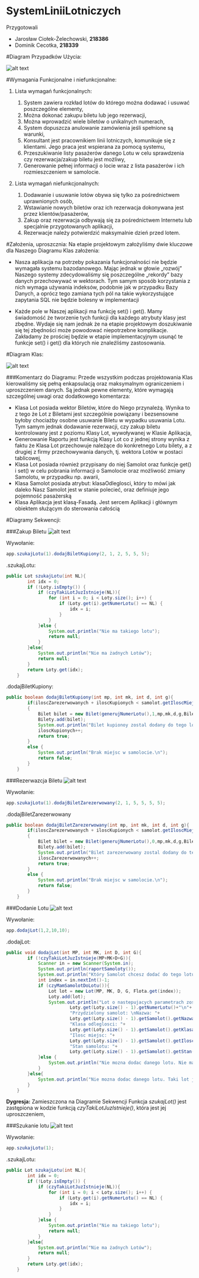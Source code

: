 # SystemLiniiLotniczych

Przygotowali
 * Jarosław Ciołek-Żelechowski, **218386**
 * Dominik Cecotka, **218339**

#Diagram Przypadków Użycia:

![alt text](http://i.imgur.com/OY9q05y.png "Logo Title Text 1")


#Wymagania Funkcjonalne i niefunkcjonalne:
1. Lista wymagań funkcjonalnych:
	1. System zawiera rozkład lotów do którego można dodawać i usuwać poszczególne
elementy,
	2. Można dokonać zakupu biletu lub jego rezerwacji,
	3. Można wprowadzić wiele biletów o unikalnych numerach,
	4. System dopuszcza anulowanie zamówienia jeśli spełnione są warunki,
	5. Konsultant jest pracownikiem linii lotniczych, komunikuje się z klientami. Jego praca jest wspierana za pomocą systemu,
	6. Przeszukiwanie listy pasażerów danego Lotu w celu sprawdzenia czy rezerwacja/zakup biletu jest możliwy,
	7. Generowanie pełnej informacji o locie wraz z lista pasażerów i ich rozmieszczeniem w samolocie.

2. Lista wymagań niefunkcjonalnych:
	1. Dodawanie i usuwanie lotów obywa się tylko za pośrednictwem uprawnionych osób,
	2. Wstawianie nowych biletów oraz ich rezerwacja dokonywana jest przez klientów/pasażerów,
	3. Zakup oraz rezerwacja odbywają się za pośrednictwem Internetu lub specjalnie przygotowanych aplikacji,
	4. Rezerwacje należy potwierdzić maksymalnie dzień przed lotem.

#Założenia, uproszcznia:
Na etapie projektowym założyliśmy dwie kluczowe dla Naszego Diagramu Klas założenia:

 * Nasza aplikacja na potrzeby pokazania funkcjonalności nie będzie wymagała systemu bazodanowego. Mając jednak w głowie „rozwój” Naszego systemy zdecydowaliśmy się poszczególne „rekordy” bazy danych przechowywać w wektorach. Tym samym sposób korzystania z nich wymaga używania indeksów, podobnie jak w przypadku Bazy Danych, a oprócz tego zamiana tych pól na takie wykorzystujące zapytania SQL nie będzie bolesny w implementacji

 * Każde pole w Naszej aplikacji ma funkcję set() i get(). Mamy świadomość że tworzenie tych funkcji dla każdego atrybuty klasy jest zbędne. Wydaje się nam jednak że na etapie projektowym doszukiwanie się tej zbędności może powodować niepotrzebne komplikacje. Zakładamy że prościej będzie w etapie implementacyjnym usunąć te funkcje set() i get() dla których nie znaleźliśmy zastosowania.

#Diagram Klas:

![alt text](http://i.imgur.com/v6eBz8o.png "Logo Title Text 1")

###Komentarz do Diagramu:
Przede wszystkim podczas projektowania Klas kierowaliśmy się pełną enkapsulacją oraz maksymalnym ograniczeniem i uproszczeniem danych. Są jednak pewne elementy, które wymagają szczególnej uwagi oraz dodatkowego komentarza:
 * Klasa Lot posiada wektor Biletów, które do Niego przynależą. Wynika to z tego że Lot z Biletami jest szczególnie powiązany i bezsensowne byłoby chociażby osobne usuwanie Biletu w wypadku usuwania Lotu. Tym samym jednak dodawanie rezerwacji, czy zakup biletu kontrolowany jest z poziomu Klasy Lot, wywoływanej w Klasie Aplikacja,
 * Generowanie Raportu jest funkcją Klasy Lot co z jednej strony wynika z faktu że Klasa Lot przechowuje należące do konkretnego Lotu bilety, a z drugiej z firmy przechowywania danych, tj. wektora Lotów w postaci tablicowej,
 * Klasa Lot posiada również przypisany do niej Samolot oraz funkcje get() i set() w celu pobrania informacji o Samolocie oraz możliwość zmiany Samolotu, w przypadku np. awarii,
 * Klasa Samolot posiada atrybut: klasaOdleglosci, który to mówi jak daleko Nasz Samolot jest w stanie polecieć, oraz definiuje jego pojemność pasażerską
 * Klasa Aplikacja jest klasą-Fasadą. Jest sercem Aplikacji i głównym obiektem służącym do sterowania całością

#Diagramy Sekwencji:

###Zakup Biletu
![alt text](http://i.imgur.com/dNMZx9p.png "Logo Title Text 1")

Wywołanie:
```java
app.szukajLotu(1).dodajBiletKupiony(2, 1, 2, 5, 5, 5);
```
.szukajLotu:
```java
public Lot szukajLotu(int NL){
        int idx = 0;
        if (!Loty.isEmpty()) {
			if (czyTakiLotJuzIstnieje(NL)){
				for (int i = 0; i < Loty.size(); i++) {
					if (Loty.get(i).getNumerLotu() == NL) {
						idx = i;
					}
				}
			}else {
				System.out.println("Nie ma takiego lotu");
				return null;
			}
        }else{
			System.out.println("Nie ma żadnych Lotów");
            return null;
        }
        return Loty.get(idx);
    }
```
.dodajBiletKupiony:
```java
public boolean dodajBiletKupiony(int mp, int mk, int d, int g){
        if(iloscZarezerwowanych + iloscKupionych < samolot.getIloscMiejsc())
        {
            Bilet bilet = new Bilet(generujNumerLotu(),1,mp,mk,d,g,Bilety.size()+1);
            Bilety.add(bilet);
            System.out.println("Bilet kupionoy zostal dodany do tego lotu.\n");
            iloscKupionych++;
            return true;
        }
        else {
            System.out.println("Brak miejsc w samolocie.\n");
            return false;
        }
    }
```

###Rezerwazcja Biletu
![alt text](http://i.imgur.com/d6NyKV8.png "Logo Title Text 1")

Wywołanie:
```java
app.szukajLotu(1).dodajBiletZarezerwowany(2, 1, 5, 5, 5, 5);
```

.dodajBiletZarezerwowany
```java
public boolean dodajBiletZarezerwowany(int mp, int mk, int d, int g){
        if(iloscZarezerwowanych + iloscKupionych < samolot.getIloscMiejsc())
        {
            Bilet bilet = new Bilet(generujNumerLotu(),0,mp,mk,d,g,Bilety.size()+1);
            Bilety.add(bilet);
            System.out.println("Bilet zarezerwowany zostal dodany do tego lotu.\n");
            iloscZarezerwowanych++;
            return true;
        }
        else {
            System.out.println("Brak miejsc w samolocie.\n");
            return false;
        }
    }
```

###Dodanie Lotu
![alt text](http://i.imgur.com/IfRCQzu.png "Logo Title Text 1")

Wywołanie:
```java
app.dodajLot(1,2,10,10);
```

.dodajLot:
```java
public void dodajLot(int MP, int MK, int D, int G){
		if (!czyTakiLotJuzIstnieje(MP+MK+D+G)){
			Scanner in = new Scanner(System.in);
			System.out.println(raportSamoloty());
			System.out.println("Który Samolot chcesz dodać do tego lotu? ");
			int index = in.nextInt()-1;
			if (czyMamSamolotDoLotu()){
				Lot lot = new Lot(MP, MK, D, G, Flota.get(index));
				Loty.add(lot);
				System.out.println("Lot o nastepujacych parametrach zostal dodany: \nNumer lotu: "+
						Loty.get(Loty.size() - 1).getNumerLotu()+"\n"+
						"Przydzielony samolot: \nNazwa: "+
						Loty.get(Loty.size() - 1).getSamolot().getNazwa()+"\n"+
						"Klasa odleglosci: "+
						Loty.get(Loty.size() - 1).getSamolot().getKlasaOdleglosci()+"\n"+
						"Ilosc miejsc: "+
						Loty.get(Loty.size() - 1).getSamolot().getIloscMiejsc()+"\n"+
						"Stan samolotu: "+
						Loty.get(Loty.size() - 1).getSamolot().getStan()+"\n");
			}else {
				System.out.println("Nie mozna dodac danego lotu. Nie mamy dla niego Samolotu");
			}
		}else{
			System.out.println("Nie mozna dodac danego lotu. Taki lot juz istnieje");
		}
    }
```

**Dygresja:** Zamieszczona na Diagramie Sekwencji Funkcja *szukajLot()* jest zastępiona w kodzie funkcją *czyTakiLotJuzIstnieje()*, która jest jej uproszczeniem,


###Szukanie lotu
![alt text](http://i.imgur.com/P79AGA8.png "Logo Title Text 1")

Wywołanie:
```java
app.szukajLotu(1);
```

.szukajLotu:
```java
public Lot szukajLotu(int NL){
        int idx = 0;
        if (!Loty.isEmpty()) {
			if (czyTakiLotJuzIstnieje(NL)){
				for (int i = 0; i < Loty.size(); i++) {
					if (Loty.get(i).getNumerLotu() == NL) {
						idx = i;
					}
				}
			}else {
				System.out.println("Nie ma takiego lotu");
				return null;
			}
        }else{
			System.out.println("Nie ma żadnych Lotów");
            return null;
        }
        return Loty.get(idx);
    }
```
